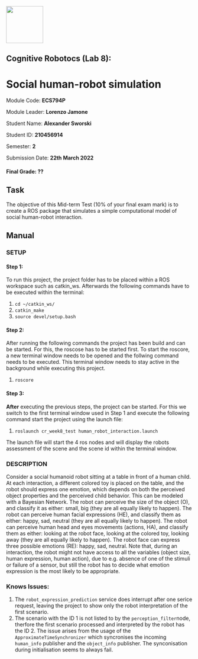 <img src="https://people.bath.ac.uk/mtc47/img/collaborators/QM_Logo.png" height=100>

## Cognitive Robotocs (Lab 8): 
# Social human-robot simulation

Module Code: **ECS794P** 

Module Leader: **Lorenzo Jamone**

Student Name: **Alexander Sworski**

Student ID: **210456914**

Semester: **2**

Submission Date: **22th March 2022**

#### Final Grade: ??

## Task
The objective of this Mid-term Test (10% of your final exam mark) is to create a ROS package that simulates a simple computational model of social human-robot interaction.

## Manual

### SETUP

#### Step 1:
To run this project, the project folder has to be placed within a ROS workspace such as catkin_ws.
Afterwards the following commands have to be executed within the terminal:

1. `cd ~/catkin_ws/`
2. `catkin_make`
3. `source devel/setup.bash`

#### Step 2:
After running the following commands the project has been build and can be started. For this, the roscose has to be started first.
To start the roscore, a new terminal window needs to be opened and the follwing command needs to be executed. This terminal window needs to stay active in the background while executing this project.

1. `roscore`

#### Step 3:
**After** executing the previous steps, the project can be started. For this we switch to the first terminal window used in Step 1 and execute the following command start the project using the launch file:

1. `roslaunch cr_week8_test human_robot_interaction.launch`

The launch file will start the 4 ros nodes and will display the robots assessment of the scene and the scene id within the terminal window.

### DESCRIPTION
Consider a social humanoid robot sitting at a table in front of a human child. At each interaction, a different colored toy is placed on the table, and the robot should express one emotion, which depends on both the perceived object properties and the perceived child behavior. This can be modeled with a Bayesian Network. The robot can perceive the size of the object (O), and classify it as either: small, big (they are all equally likely to happen). The robot can perceive human facial expressions (HE), and classify them as either: happy, sad, neutral (they are all equally likely to happen). The robot can perceive human head and eyes movements (actions, HA), and classify them as either: looking at the robot face, looking at the colored toy, looking away (they are all equally likely to happen). The robot face can express three possible emotions (RE): happy, sad, neutral. Note that, during an interaction, the robot might not have access to all the variables (object size, human expression, human action), due to e.g. absence of one of the stimuli or failure of a sensor, but still the robot has to decide what emotion expression is the most likely to be appropriate.

### Knows Issues:
1. The `robot_expression_prediction` service does interrupt after one serice request, leaving the project to show only the robot interpretation of the first scenario.
2. The scenario with the ID 1 is not listed to by the `perception_filter`node, therfore the first scenario processed and interpreted by the robot has the ID 2. The issue arises from the usage of the `ApproximateTimeSynchronizer` which syncronises the incoming `human_info` publisher and the `object_info` publisher. The synconisation during initialisation seems to always fail.
